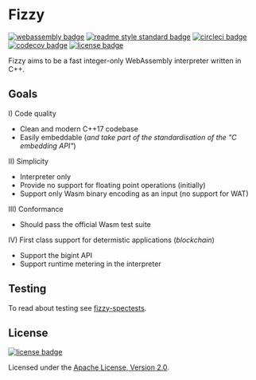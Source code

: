# Fizzy

[![webassembly badge]][webassembly]
[![readme style standard badge]][standard readme]
[![circleci badge]][circleci]
[![codecov badge]][codecov]
[![license badge]][Apache License, Version 2.0]

Fizzy aims to be a fast integer-only WebAssembly interpreter written in C++.

## Goals

I) Code quality
- Clean and modern C++17 codebase
- Easily embeddable (*and take part of the standardisation of the "C embedding API"*)

II) Simplicity
- Interpreter only
- Provide no support for floating point operations (initially)
- Support only Wasm binary encoding as an input (no support for WAT)

III) Conformance
- Should pass the official Wasm test suite

IV) First class support for determistic applications (*blockchain*)
- Support the bigint API
- Support runtime metering in the interpreter

## Testing

To read about testing see [fizzy-spectests](./test/spectests/README.md).

## License

[![license badge]][Apache License, Version 2.0]

Licensed under the [Apache License, Version 2.0].

[webassembly]: https://webassembly.org/
[standard readme]: https://github.com/RichardLitt/standard-readme
[circleci]: https://circleci.com/gh/wasmx/fizzy/tree/master
[codecov]: https://codecov.io/gh/wasmx/fizzy/
[Apache License, Version 2.0]: LICENSE

[webassembly badge]: https://img.shields.io/badge/WebAssembly-Engine-informational.svg?logo=webassembly
[readme style standard badge]: https://img.shields.io/badge/readme%20style-standard-brightgreen.svg
[circleci badge]: https://img.shields.io/circleci/project/github/wasmx/fizzy/master.svg?logo=circleci
[codecov badge]: https://img.shields.io/codecov/c/github/wasmx/fizzy.svg?logo=codecov
[license badge]: https://img.shields.io/github/license/wasmx/fizzy.svg?logo=apache
